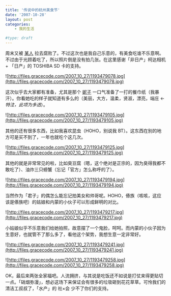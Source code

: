 ```yaml
---
title: '传说中的杭州美食节'
date: '2007-10-28'
layout: post
categories:
    - 我的生活

#type: draft
---
```


周末又被 [某人](http://www.yiyitoo.com) 拉去腐败了。不过这次也是我自己乐意的，有美食吃谁不乐意啊。不过由于光顾着吃了，所以照片倒是没有拍几张。在这里感谢「非日产」柯达相机 + 「日产」的 TOSHIBA SD 卡的支持。

![http://files.gracecode.com/2007_10_27/1193479078.jpg](http://files.gracecode.com/2007_10_27/1193479078.jpg)

这次似乎去大家都有准备，尤其是那个 [妮子](http://www.yiyitoo.com) 一口气准备了一打的餐巾纸（我暴汗）。你看她吃的样子就知道有多么的（美丽，大方，温柔，贤淑，漂亮，端庄 <- *特注，此项为多选*）。

![http://files.gracecode.com/2007_10_27/1193479105.jpg](http://files.gracecode.com/2007_10_27/1193479105.jpg)

其他的还有很多东西，比如我喜欢昆虫（HOHO，别说我 BT）。这东西在别的地方可是买不到了，一年也就吃个这几次。

![http://files.gracecode.com/2007_10_27/1193479125.jpg](http://files.gracecode.com/2007_10_27/1193479125.jpg)

其他的就是非常常见的啦，比如臭豆腐（嗯，这个绝对是正宗的，因为臭得我都不敢吃了）、油炸三只螃蟹（忘记「官方」怎么称呼的了）。

![http://files.gracecode.com/2007_10_27/1193479194.jpg](http://files.gracecode.com/2007_10_27/1193479194.jpg)

当然作为「君子」的偶怎么能忘记拍美女和帅哥呢。HOHO，傣族（咳咳，这应该是傣族吧）的姑娘和内蒙的小伙子可以形成鲜明的对比。

![http://files.gracecode.com/2007_10_27/1193479217.jpg](http://files.gracecode.com/2007_10_27/1193479217.jpg)

小姑娘似乎不乐意我们给她拍照，故意摆了一个鬼脸，呵呵。而内蒙的小伙子因为生意好，也就管不了那么多了，看他这个架势，我想生意一定非常好。

![http://files.gracecode.com/2007_10_27/1193479241.jpg](http://files.gracecode.com/2007_10_27/1193479241.jpg)

![http://files.gracecode.com/2007_10_27/1193479258.jpg](http://files.gracecode.com/2007_10_27/1193479258.jpg)

OK，最后来两张全家福吧。人流拥挤，与其说是吃饭还不如说是打仗来得更贴切一点。「硝烟弥漫」，想必这场下来保证会有很多的垃圾砸到花花草草。可怜我们的清洁工叔叔了，「水产」的 社×会 少不了你们的支持。
